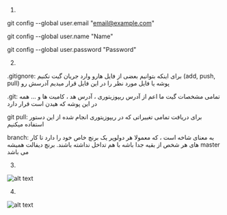 1.
git config --global user.email "email@example.com"

git config --global user.name "Name"

git config --global user.password "Password"

2.

.gitignore: برای اینکه بتوانیم بعضی از فایل هارو وارد جریان گیت نکنیم (add, push, pull) پوشه یا فایل مورد نظر را در این فایل قرار میدیم آدرسش رو

.git: تمامی مشخصات گیت ما اعم از آدرس ریپوزیتوری ، آدرس هد ، کامیت ها و ... همه در این پوشه که هیدن است قرار دارد

git pull: برای دریافت تمامی تغییراتی که در ریپوزیتوری انجام شده از این دستور استفاده میکنیم

branch: به معنای شاخه است ، که معمولا هر دولوپر یک برنچ خاص خود را دارد تا کار های هر شخص از بقیه جدا باشه با هم تداخل نداشته باشند. برنچ دیفالت همیشه master  می باشد

3.
![alt text](https://github.com/HosseinSadeghi-dev/OS5/blob/master/3.png?raw=true)


4.
![alt text](https://github.com/HosseinSadeghi-dev/OS5/blob/master/4.png?raw=true)
